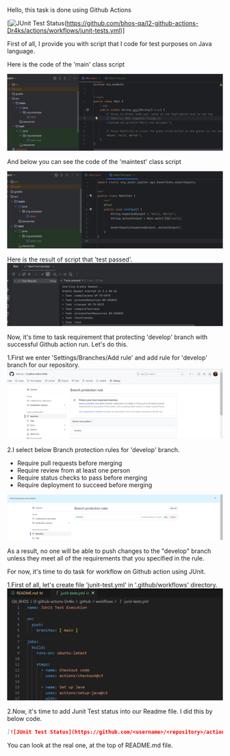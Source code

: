 Hello, this task is done using Github Actions

[![JUnit Test Status](https://github.com/bhos-qa/l2-github-actions-Dr4ks/actions/workflows/junit-tests.yml/badge.svg?branch=feature%2Flab2)(https://github.com/bhos-qa/l2-github-actions-Dr4ks/actions/workflows/junit-tests.yml)]

First of all, I provide you with script that I code for test purposes on Java language.

Here is the code of the 'main' class script

![Image](img/image.png)

And below you can see the code of the 'maintest' class script

![Image1](img/image1.png)


Here is the result of script that 'test passed'.
![Image2](img/image2.png)


Now, it's time to task requirement that protecting 'develop' branch with successful Github action run.
Let's do this.

1.First we enter 'Settings/Branches/Add rule' and add rule for 'develop' branch for our repository.
![Image3](img/image3.png)


2.I select below Branch protection rules for 'develop' branch.
* Require pull requests before merging
* Require review from at least one person
* Require status checks to pass before merging
* Require deployment to succeed before merging

![image4](img/image4.png)

As a result, no one will be able to push changes to the "develop" branch unless they meet all of the requirements that you specified in the rule.


For now, it's time to do task for workflow on Github action using JUnit.

1.First of all, let's create file 'junit-test.yml' in '.github/workflows' directory.
![image5](img/image5.png)

2.Now, it's time to add Junit Test status into our Readme file.
I did this by below code.
```markdown
[![JUnit Test Status](https://github.com/<username>/<repository>/actions/workflows/junit-tests.yml/badge.svg?branch=main)](https://github.com/<username>/<repository>/actions/workflows/junit-tests.yml)
```

You can look at the real one, at the top of README.md file.